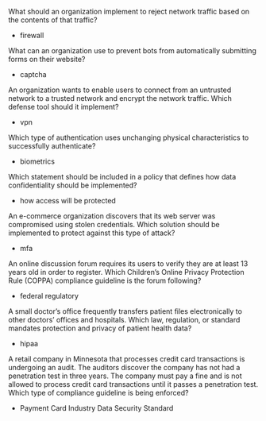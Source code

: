What should an organization implement to reject network traffic based on the contents of that traffic?

- firewall

What can an organization use to prevent bots from automatically submitting forms on their website?

- captcha

An organization wants to enable users to connect from an untrusted network to a trusted network and encrypt the network traffic. 
Which defense tool should it implement?

- vpn

Which type of authentication uses unchanging physical characteristics to successfully authenticate?

- biometrics

Which statement should be included in a policy that defines how data confidentiality should be implemented?

- how access will be protected

An e-commerce organization discovers that its web server was compromised using stolen credentials.
Which solution should be implemented to protect against this type of attack?

- mfa

An online discussion forum requires its users to verify they are at least 13 years old in order to register.
Which Children’s Online Privacy Protection Rule (COPPA) compliance guideline is the forum following?

- federal regulatory

A small doctor’s office frequently transfers patient files electronically to other doctors’ offices and hospitals.
Which law, regulation, or standard mandates protection and privacy of patient health data?

- hipaa

A retail company in Minnesota that processes credit card transactions is undergoing an audit. The auditors discover the company has not had a penetration test in three years. The company must pay a fine and is not allowed to process credit card transactions until it passes a penetration test.
Which type of compliance guideline is being enforced?

- Payment Card Industry Data Security Standard
